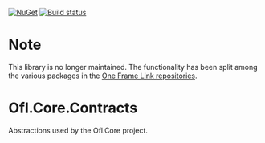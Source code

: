 [![NuGet](https://img.shields.io/nuget/v/Ofl.Core.Contracts.svg)](https://www.nuget.org/packages/Ofl.Core.Contracts/)
[![Build status](https://ci.appveyor.com/api/projects/status/unttet97snjit1yy?svg=true)](https://ci.appveyor.com/project/OneFrameLink/ofl-core-contracts)

# Note
This library is no longer maintained.  The functionality has been split among the various packages in the [One Frame Link repositories](https://github.com/OneFrameLink).

# Ofl.Core.Contracts
Abstractions used by the Ofl.Core project.
